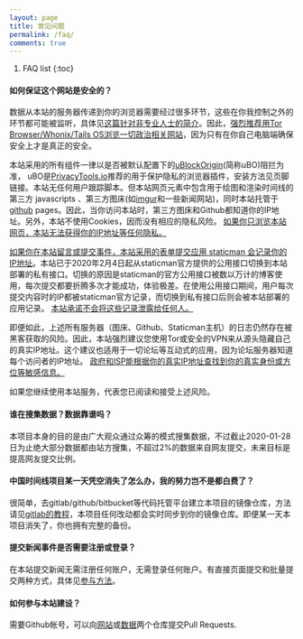 ```yaml
---
layout: page
title: 常见问题
permalink: /faq/
comments: true
---
```


1. FAQ list
{:toc}

#### 如何保证这个网站是安全的？<a name="privacy"></a>
数据从本站的服务器传递到你的浏览器需要经过很多环节，这些在你我控制之外的环节都可能被监听，具体见[这篇针对非专业人士的简介](https://diymysite.github.io/analytics/#!pages/analytics.md)。因此，<ins>强烈推荐用[Tor Browser](https://www.torproject.org/download/)/[Whonix](https://www.whonix.org/)/[Tails OS](https://tails.boum.org)浏览一切政治相关网站</ins>，因为只有在你自己电脑端确保安全上才是真正的安全。

本站采用的所有组件一律以是否被默认配置下的[uBlockOrigin](https://github.com/gorhill/uBlock)(简称uBO)阻拦为准， uBO是[PrivacyTools.io](https://www.privacytools.io)推荐的用于保护隐私的浏览器插件，安装方法见页脚链接。本站无任何用户跟踪脚本。但本站网页元素中包含用于绘图和渲染时间线的第三方 javascripts 、第三方图床(如[imgur](https://imgur.com)和一些新闻网站)，同时本站托管于[github](https://www.github.com) pages。因此，当你访问本站时，第三方图床和Github都知道你的IP地址。另外，本站不使用Cookies，因而没有相应的隐私风险。 <ins>如果你只浏览本站网页，本站无法获得你的IP地址等任何隐私。</ins>


<ins>如果你在本站留言或提交事件，本站采用的表单提交应用 [staticman](https://staticman.net) 会记录你的IP地址</ins>。本站已于2020年2月4日起从staticman官方提供的公用接口切换到本站部署的私有接口。切换的原因是staticman的官方公用接口被数以万计的博客使用，每次提交都要折腾多次才能成功，体验极差。在使用公用接口期间，用户每次提交内容时的IP都被staticman官方记录，而切换到私有接口后则会被本站部署的应用记录。 <ins>本站承诺不会将这些记录泄露给任何人。</ins>

即便如此，上述所有服务器（图床、Github、Staticman主机）的日志仍然存在被黑客获取的风险。因此，本站强烈建议您使用Tor或安全的VPN来从源头隐藏自己的真实IP地址。这个建议也适用于一切论坛等互动式的应用，因为论坛服务器知道每个访问者的IP地址。 <ins>政府和ISP能根据你的真实IP地址查找到你的真实身份或方位等敏感信息。</ins>

如果您继续使用本站服务，代表您已阅读和接受上述风险。

#### 谁在搜集数据？数据靠谱吗？
本项目本身的目的是由广大观众通过众筹的模式搜集数据，不过截止2020-01-28日为止绝大部分数据都由站方搜集，不超过2%的数据来自网友提交，未来目标是提高网友提交比例。

#### 中国时间线项目某一天凭空消失了怎么办，我的努力岂不是都白费了？
很简单，去gitlab/github/bitbucket等代码托管平台建立本项目的镜像仓库，方法请见[gitlab的教程](https://docs.gitlab.com/ee/user/project/repository/repository_mirroring.html)，本项目任何改动都会实时同步到你的镜像仓库。即便某一天本项目消失了，你也拥有完整的备份。

#### 提交新闻事件是否需要注册或登录？
在本站提交新闻无需注册任何账户，无需登录任何账户。有直接页面提交和批量提交两种方式，具体见[参与方法](/how_to_contribute)。

#### 如何参与本站建设？
需要Github帐号，可以向[网站](https://github.com/chinatimeline/chinatimeline.github.io)或[数据](https://github.com/chinatimeline/data)两个仓库提交Pull Requests.
